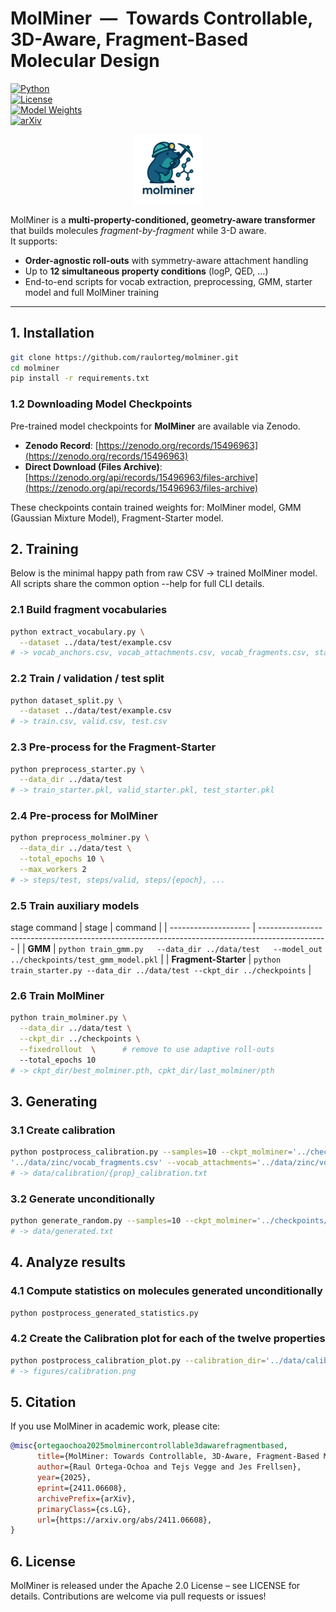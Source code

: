 # MolMiner &nbsp;—&nbsp; Towards Controllable, 3D-Aware, Fragment-Based Molecular Design
[![Python](https://img.shields.io/badge/python-3.9%2B-green.svg)](https://www.python.org/)  
[![License](https://img.shields.io/badge/License-Apache%202.0-red.svg)](https://www.apache.org/licenses/LICENSE-2.0)  
[![Model Weights](https://img.shields.io/badge/Zenodo-Model%20Weights-4c6ef5.svg)](https://doi.org/10.5281/zenodo.15496963)  
[![arXiv](https://img.shields.io/badge/arXiv-2411.06608-b31b1b.svg)](https://arxiv.org/abs/2411.06608)

<p align="center">
  <img src="figures/logo.png" alt="MolMiner logo" width="22%">
</p>

MolMiner is a **multi-property-conditioned, geometry-aware transformer** that builds molecules *fragment-by-fragment* while 3-D aware.  
It supports:

* **Order-agnostic roll-outs** with symmetry-aware attachment handling  
* Up to **12 simultaneous property conditions** (logP, QED, …)  
* End-to-end scripts for vocab extraction, preprocessing, GMM, starter model and full MolMiner training

---

## 1. Installation

```bash
git clone https://github.com/raulorteg/molminer.git
cd molminer
pip install -r requirements.txt
```

### 1.2 Downloading Model Checkpoints

Pre-trained model checkpoints for **MolMiner** are available via Zenodo.

- **Zenodo Record**: [https://zenodo.org/records/15496963](https://zenodo.org/records/15496963)
- **Direct Download (Files Archive)**: [https://zenodo.org/api/records/15496963/files-archive](https://zenodo.org/api/records/15496963/files-archive)

These checkpoints contain trained weights for: MolMiner model, GMM (Gaussian Mixture Model), Fragment-Starter model.

## 2. Training

Below is the minimal happy path from raw CSV -> trained MolMiner model.
All scripts share the common option --help for full CLI details.

### 2.1 Build fragment vocabularies
```bash
python extract_vocabulary.py \
  --dataset ../data/test/example.csv
# -> vocab_anchors.csv, vocab_attachments.csv, vocab_fragments.csv, stats.json
```
### 2.2 Train / validation / test split
```bash
python dataset_split.py \
  --dataset ../data/test/example.csv
# -> train.csv, valid.csv, test.csv
```
### 2.3 Pre-process for the Fragment-Starter
```bash
python preprocess_starter.py \
  --data_dir ../data/test
# -> train_starter.pkl, valid_starter.pkl, test_starter.pkl
```
### 2.4 Pre-process for MolMiner
```bash
python preprocess_molminer.py \
  --data_dir ../data/test \
  --total_epochs 10 \
  --max_workers 2
# -> steps/test, steps/valid, steps/{epoch}, ...
```
### 2.5 Train auxiliary models
stage	command
| stage                | command                                                                                         |
| -------------------- | ----------------------------------------------------------------------------------------------- |
| **GMM**     | `python train_gmm.py   --data_dir ../data/test   --model_out ../checkpoints/test_gmm_model.pkl` |
| **Fragment-Starter** | `python train_starter.py --data_dir ../data/test --ckpt_dir ../checkpoints`        |


### 2.6 Train MolMiner
```bash
python train_molminer.py \
  --data_dir ../data/test \
  --ckpt_dir ../checkpoints \
  --fixedrollout  \      # remove to use adaptive roll-outs
  --total_epochs 10
# -> ckpt_dir/best_molminer.pth, cpkt_dir/last_molminer/pth
```

## 3. Generating

### 3.1 Create calibration 

```bash
python postprocess_calibration.py --samples=10 --ckpt_molminer='../checkpoints/best_molminer.pth' --ckpt_starter='../checkpoints/best_starter.pth' --ckpt_gmm='../checkpoints/gmm_model.pkl' --stats_path='../data/zinc/stats.json' --vocab_fragments=
'../data/zinc/vocab_fragments.csv' --vocab_attachments='../data/zinc/vocab_attachments.csv' --vocab_anchors='../data/zinc/vocab_anchors.csv' --device=cpu --weighted
# -> data/calibration/{prop}_calibration.txt
```

### 3.2 Generate unconditionally 
```bash
python generate_random.py --samples=10 --ckpt_molminer='../checkpoints/best_molminer.pth' --ckpt_starter='../checkpoints/best_starter.pth' --ckpt_gmm='../checkpoints/gmm_model.pkl' --stats_path='../data/zinc/stats.json' --vocab_fragments='../data/zinc/vocab_fragments.csv' --vocab_attachments='../data/zinc/vocab_attachments.csv' --vocab_anchors='../data/zinc/vocab_anchors.csv' --device=cpu --weighted
# -> data/generated.txt
```

## 4. Analyze results

### 4.1 Compute statistics on molecules generated unconditionally
```bash
python postprocess_generated_statistics.py
```

### 4.2 Create the Calibration plot for each of the twelve properties
```bash
python postprocess_calibration_plot.py --calibration_dir='../data/calibration' --stats_path='../data/zinc/stats.json' --figure_savepath='../figures/calibration.png'
# -> figures/calibration.png
```

## 5. Citation

If you use MolMiner in academic work, please cite:

```bibtex
@misc{ortegaochoa2025molminercontrollable3dawarefragmentbased,
      title={MolMiner: Towards Controllable, 3D-Aware, Fragment-Based Molecular Design}, 
      author={Raul Ortega-Ochoa and Tejs Vegge and Jes Frellsen},
      year={2025},
      eprint={2411.06608},
      archivePrefix={arXiv},
      primaryClass={cs.LG},
      url={https://arxiv.org/abs/2411.06608}, 
}
```

## 6. License

MolMiner is released under the Apache 2.0 License – see LICENSE for details.
Contributions are welcome via pull requests or issues!
